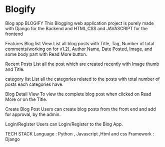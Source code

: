 # Blogify
Blog app
BLOGIFY 
This Blogging web application project is purely made with Django for the Backend and HTML,CSS and JAVASCRIPT for the frontend

Features
Blog list View
List all blog posts with Title, Tag, Number of total comments(working on for v1.2), Author Name, Date Posted, Image, and some body part with Read More button.

Recent Posts
List all the post which are created recently with Image thumb and Title.

category list
List all the categories related to the posts with total number of posts each categories have.

Blog Detail View
To view the complete blog post when clicked on Read More or on the Title.

Create Blog Post
Users can create blog posts from the front end and add for approval, by the admin.

Login/Register
Users can Login/Register to the Blog App.

TECH STACK 
Language : Python , Javascript ,Html and css
Framework : Django
